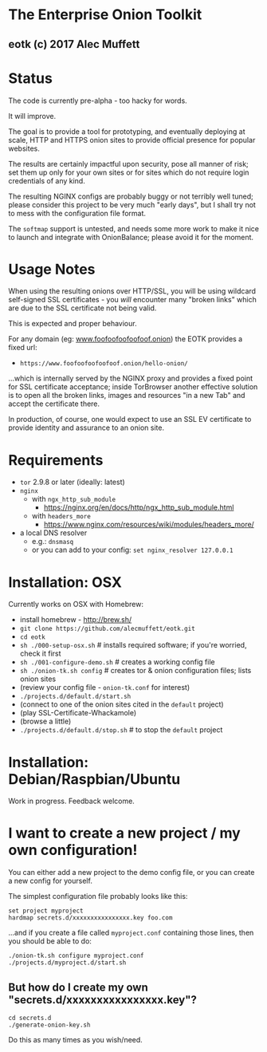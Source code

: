 # The Enterprise Onion Toolkit
## eotk (c) 2017 Alec Muffett


# Status

The code is currently pre-alpha - too hacky for words.

It will improve.

The goal is to provide a tool for prototyping, and eventually
deploying at scale, HTTP and HTTPS onion sites to provide official
presence for popular websites.

The results are certainly impactful upon security, pose all manner of
risk; set them up only for your own sites or for sites which do not
require login credentials of any kind.

The resulting NGINX configs are probably buggy or not terribly well
tuned; please consider this project to be very much "early days", but
I shall try not to mess with the configuration file format.

The `softmap` support is untested, and needs some more work to make it
nice to launch and integrate with OnionBalance; please avoid it for
the moment.


# Usage Notes

When using the resulting onions over HTTP/SSL, you will be using
wildcard self-signed SSL certificates - you *will* encounter many
"broken links" which are due to the SSL certificate not being valid.

This is expected and proper behaviour.

For any domain (eg: www.foofoofoofoofoof.onion) the EOTK provides a
fixed url:

* `https://www.foofoofoofoofoof.onion/hello-onion/`

...which is internally served by the NGINX proxy and provides a fixed
point for SSL certificate acceptance; inside TorBrowser another
effective solution is to open all the broken links, images and
resources "in a new Tab" and accept the certificate there.

In production, of course, one would expect to use an SSL EV
certificate to provide identity and assurance to an onion site.


# Requirements

* `tor` 2.9.8 or later (ideally: latest)
* `nginx`
  * with `ngx_http_sub_module`
    * https://nginx.org/en/docs/http/ngx_http_sub_module.html
  * with `headers_more`
    * https://www.nginx.com/resources/wiki/modules/headers_more/
* a local DNS resolver
  * e.g.: `dnsmasq`
  * or you can add to your config: `set nginx_resolver 127.0.0.1`


# Installation: OSX

Currently works on OSX with Homebrew:

* install homebrew - http://brew.sh/
* `git clone https://github.com/alecmuffett/eotk.git`
* `cd eotk`
* `sh ./000-setup-osx.sh` # installs required software; if you're worried, check it first
* `sh ./001-configure-demo.sh` # creates a working config file
* `sh ./onion-tk.sh config` # creates tor & onion configuration files; lists onion sites
* (review your config file - `onion-tk.conf` for interest)
* `./projects.d/default.d/start.sh`
* (connect to one of the onion sites cited in the `default` project)
* (play SSL-Certificate-Whackamole)
* (browse a little)
* `./projects.d/default.d/stop.sh` # to stop the `default` project


# Installation: Debian/Raspbian/Ubuntu

Work in progress. Feedback welcome.

# I want to create a new project / my own configuration!

You can either add a new project to the demo config file, or you can
create a new config for yourself.

The simplest configuration file probably looks like this:

```
set project myproject
hardmap secrets.d/xxxxxxxxxxxxxxxx.key foo.com
```

...and if you create a file called `myproject.conf` containing those
lines, then you should be able to do:

```
./onion-tk.sh configure myproject.conf
./projects.d/myproject.d/start.sh
```

## But how do I create my own "secrets.d/xxxxxxxxxxxxxxxx.key"?

```
cd secrets.d
./generate-onion-key.sh
```

Do this as many times as you wish/need.
